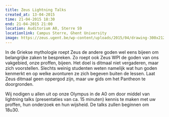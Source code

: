 ```yaml
---
title: Zeus Lightning Talks
created_at: 13-04-2015
time: 21-04-2015 18:30
end: 21-04-2015 21:00
location: Auditorium A0, Sterre S9
locationlink: Campus Sterre, Ghent University
image: https://zeus.ugent.be/wp-content/uploads/2015/04/drawing-300x212.jpg
---
```


In de Griekse mythologie roept Zeus de andere goden wel eens bijeen om belangrijke zaken te bespreken. Zo roept ook Zeus WPI de goden van ons vakgebied, onze proffen, bijeen. Het doel is ditmaal niet vergaderen, maar zich voorstellen. Slechts weinig studenten weten namelijk wat hun goden kenmerkt en op welke avonturen ze zich begeven buiten de lessen. Laat Zeus ditmaal geen oppergod zijn, maar uw gids om het Pantheon te doorgronden.

Wij nodigen u allen uit op onze Olympus in de A0 om door middel van lightning talks (presentaties van ca. 15 minuten) kennis te maken met uw proffen, hun onderzoek en hun wijsheid. De talks zullen beginnen om 18u30.
